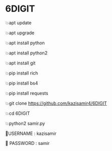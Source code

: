 # 6DIGIT

💥apt update

💥apt upgrade

💥apt install python

💥apt install python2 

💥apt install git

💥pip install rich

💥pip install bs4

💥pip install requests

💥git clone https://github.com/kazisamir4/6DIGIT

💥cd 6DIGIT

💥python2 samir.py

💓USERNAME : kazisamir

💓 PASSWORD : samir
